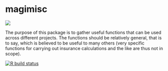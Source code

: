 # magimisc

![](misc/imgfile.png)

The purpose of this package is to gather useful functions that can be used across different projects. The functions should be relatively general, that is to say, which is believed to be useful to many others (very specific functions for carrying out insurance calculations and the like are thus not in scope).

<!-- badges: start -->
[![R build status](https://github.com/lanchett/magimisc/workflows/R-CMD-check/badge.svg)](https://github.com/lanchett/magimisc/actions)
<!-- badges: end -->
